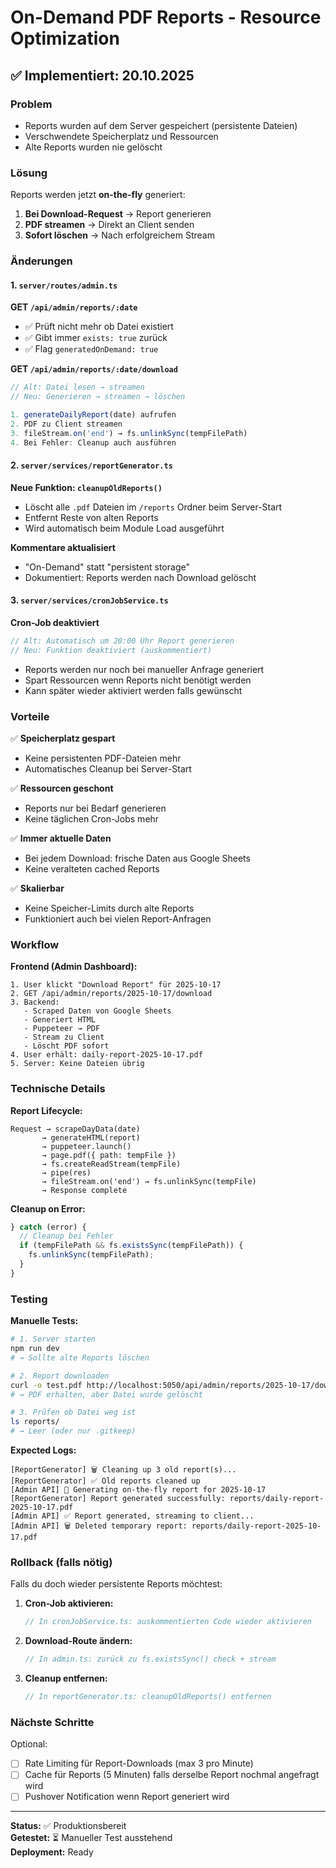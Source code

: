 # On-Demand PDF Reports - Resource Optimization

## ✅ Implementiert: 20.10.2025

### Problem
- Reports wurden auf dem Server gespeichert (persistente Dateien)
- Verschwendete Speicherplatz und Ressourcen
- Alte Reports wurden nie gelöscht

### Lösung
Reports werden jetzt **on-the-fly** generiert:

1. **Bei Download-Request** → Report generieren
2. **PDF streamen** → Direkt an Client senden
3. **Sofort löschen** → Nach erfolgreichem Stream

### Änderungen

#### 1. `server/routes/admin.ts`

**GET `/api/admin/reports/:date`**
- ✅ Prüft nicht mehr ob Datei existiert
- ✅ Gibt immer `exists: true` zurück
- ✅ Flag `generatedOnDemand: true`

**GET `/api/admin/reports/:date/download`**
```typescript
// Alt: Datei lesen → streamen
// Neu: Generieren → streamen → löschen

1. generateDailyReport(date) aufrufen
2. PDF zu Client streamen
3. fileStream.on('end') → fs.unlinkSync(tempFilePath)
4. Bei Fehler: Cleanup auch ausführen
```

#### 2. `server/services/reportGenerator.ts`

**Neue Funktion: `cleanupOldReports()`**
- Löscht alle `.pdf` Dateien im `/reports` Ordner beim Server-Start
- Entfernt Reste von alten Reports
- Wird automatisch beim Module Load ausgeführt

**Kommentare aktualisiert**
- "On-Demand" statt "persistent storage"
- Dokumentiert: Reports werden nach Download gelöscht

#### 3. `server/services/cronJobService.ts`

**Cron-Job deaktiviert**
```typescript
// Alt: Automatisch um 20:00 Uhr Report generieren
// Neu: Funktion deaktiviert (auskommentiert)
```

- Reports werden nur noch bei manueller Anfrage generiert
- Spart Ressourcen wenn Reports nicht benötigt werden
- Kann später wieder aktiviert werden falls gewünscht

### Vorteile

✅ **Speicherplatz gespart**
- Keine persistenten PDF-Dateien mehr
- Automatisches Cleanup bei Server-Start

✅ **Ressourcen geschont**
- Reports nur bei Bedarf generieren
- Keine täglichen Cron-Jobs mehr

✅ **Immer aktuelle Daten**
- Bei jedem Download: frische Daten aus Google Sheets
- Keine veralteten cached Reports

✅ **Skalierbar**
- Keine Speicher-Limits durch alte Reports
- Funktioniert auch bei vielen Report-Anfragen

### Workflow

**Frontend (Admin Dashboard):**
```
1. User klickt "Download Report" für 2025-10-17
2. GET /api/admin/reports/2025-10-17/download
3. Backend:
   - Scraped Daten von Google Sheets
   - Generiert HTML
   - Puppeteer → PDF
   - Stream zu Client
   - Löscht PDF sofort
4. User erhält: daily-report-2025-10-17.pdf
5. Server: Keine Dateien übrig
```

### Technische Details

**Report Lifecycle:**
```
Request → scrapeDayData(date)
       → generateHTML(report)
       → puppeteer.launch()
       → page.pdf({ path: tempFile })
       → fs.createReadStream(tempFile)
       → pipe(res)
       → fileStream.on('end') → fs.unlinkSync(tempFile)
       → Response complete
```

**Cleanup on Error:**
```typescript
} catch (error) {
  // Cleanup bei Fehler
  if (tempFilePath && fs.existsSync(tempFilePath)) {
    fs.unlinkSync(tempFilePath);
  }
}
```

### Testing

**Manuelle Tests:**
```bash
# 1. Server starten
npm run dev
# → Sollte alte Reports löschen

# 2. Report downloaden
curl -o test.pdf http://localhost:5050/api/admin/reports/2025-10-17/download
# → PDF erhalten, aber Datei wurde gelöscht

# 3. Prüfen ob Datei weg ist
ls reports/
# → Leer (oder nur .gitkeep)
```

**Expected Logs:**
```
[ReportGenerator] 🗑️ Cleaning up 3 old report(s)...
[ReportGenerator] ✅ Old reports cleaned up
[Admin API] 📄 Generating on-the-fly report for 2025-10-17
[ReportGenerator] Report generated successfully: reports/daily-report-2025-10-17.pdf
[Admin API] ✅ Report generated, streaming to client...
[Admin API] 🗑️ Deleted temporary report: reports/daily-report-2025-10-17.pdf
```

### Rollback (falls nötig)

Falls du doch wieder persistente Reports möchtest:

1. **Cron-Job aktivieren:**
   ```typescript
   // In cronJobService.ts: auskommentierten Code wieder aktivieren
   ```

2. **Download-Route ändern:**
   ```typescript
   // In admin.ts: zurück zu fs.existsSync() check + stream
   ```

3. **Cleanup entfernen:**
   ```typescript
   // In reportGenerator.ts: cleanupOldReports() entfernen
   ```

### Nächste Schritte

Optional:
- [ ] Rate Limiting für Report-Downloads (max 3 pro Minute)
- [ ] Cache für Reports (5 Minuten) falls derselbe Report nochmal angefragt wird
- [ ] Pushover Notification wenn Report generiert wird

---

**Status:** ✅ Produktionsbereit  
**Getestet:** ⏳ Manueller Test ausstehend  
**Deployment:** Ready
